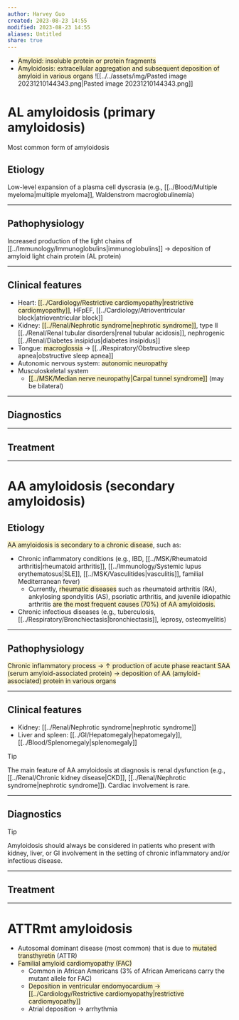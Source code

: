 ```yaml
---
author: Harvey Guo
created: 2023-08-23 14:55
modified: 2023-08-23 14:55
aliases: Untitled
share: true
---
```

- <span style="background:rgba(240, 200, 0, 0.2)">Amyloid: insoluble protein or protein fragments</span>
- <span style="background:rgba(240, 200, 0, 0.2)">Amyloidosis: extracellular aggregation and subsequent deposition of amyloid in various organs</span>
![[../../assets/img/Pasted image 20231210144343.png|Pasted image 20231210144343.png]]
# AL amyloidosis (primary amyloidosis)
Most common form of amyloidosis
## Etiology
Low-level expansion of a plasma cell dyscrasia (e.g., [[../Blood/Multiple myeloma|multiple myeloma]], Waldenstrom macroglobulinemia)

---
## Pathophysiology
Increased production of the light chains of [[../Immunology/Immunoglobulins|immunoglobulins]] → deposition of amyloid light chain protein (AL protein)

---
## Clinical features
- Heart: <span style="background:rgba(240, 200, 0, 0.2)">[[../Cardiology/Restrictive cardiomyopathy|restrictive cardiomyopathy]]</span>, HFpEF, [[../Cardiology/Atrioventricular block|atrioventricular block]]
- Kidney: <span style="background:rgba(240, 200, 0, 0.2)">[[../Renal/Nephrotic syndrome|nephrotic syndrome]]</span>, type II [[../Renal/Renal tubular disorders|renal tubular acidosis]], nephrogenic [[../Renal/Diabetes insipidus|diabetes insipidus]]
- Tongue: <span style="background:rgba(240, 200, 0, 0.2)">macroglossia</span> → [[../Respiratory/Obstructive sleep apnea|obstructive sleep apnea]] 
- Autonomic nervous system: <span style="background:rgba(240, 200, 0, 0.2)">autonomic neuropathy</span>
- Musculoskeletal system
	- <span style="background:rgba(240, 200, 0, 0.2)">[[../MSK/Median nerve neuropathy|Carpal tunnel syndrome]]</span> (may be bilateral)

---
## Diagnostics


---
## Treatment


---

# AA amyloidosis (secondary amyloidosis)
## Etiology
<span style="background:rgba(240, 200, 0, 0.2)">AA amyloidosis is secondary to a chronic disease</span>, such as:
- Chronic inflammatory conditions (e.g., IBD, [[../MSK/Rheumatoid arthritis|rheumatoid arthritis]], [[../Immunology/Systemic lupus erythematosus|SLE]], [[../MSK/Vasculitides|vasculitis]], familial Mediterranean fever)
	- Currently, <span style="background:rgba(240, 200, 0, 0.2)">rheumatic diseases</span> such as rheumatoid arthritis (RA), ankylosing spondylitis (AS), psoriatic arthritis, and juvenile idiopathic arthritis <span style="background:rgba(240, 200, 0, 0.2)">are the most frequent causes (70%) of AA amyloidosis.</span>
- Chronic infectious diseases (e.g., tuberculosis, [[../Respiratory/Bronchiectasis|bronchiectasis]], leprosy, osteomyelitis)

---
## Pathophysiology
<span style="background:rgba(240, 200, 0, 0.2)">Chronic inflammatory process → ↑ production of acute phase reactant SAA (serum amyloid-associated protein) → deposition of AA (amyloid-associated) protein in various organs</span>

---
## Clinical features
- Kidney: [[../Renal/Nephrotic syndrome|nephrotic syndrome]]
- Liver and spleen: [[../GI/Hepatomegaly|hepatomegaly]], [[../Blood/Splenomegaly|splenomegaly]]
>[!tip] 
>The main feature of AA amyloidosis at diagnosis is renal dysfunction (e.g., [[../Renal/Chronic kidney disease|CKD]], [[../Renal/Nephrotic syndrome|nephrotic syndrome]]). Cardiac involvement is rare.

---
## Diagnostics
>[!tip] 
>Amyloidosis should always be considered in patients who present with kidney, liver, or GI involvement in the setting of chronic inflammatory and/or infectious disease.

---
## Treatment


---
# ATTRmt amyloidosis
- Autosomal dominant disease (most common) that is due to <span style="background:rgba(240, 200, 0, 0.2)">mutated transthyretin</span> (ATTR)
- <span style="background:rgba(240, 200, 0, 0.2)">Familial amyloid cardiomyopathy (FAC)</span>
	- Common in African Americans (3% of African Americans carry the mutant allele for FAC)
	- <span style="background:rgba(240, 200, 0, 0.2)">Deposition in ventricular endomyocardium → [[../Cardiology/Restrictive cardiomyopathy|restrictive cardiomyopathy]]</span>
	- Atrial deposition → arrhythmia